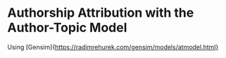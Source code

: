 # Authorship Attribution with the Author-Topic Model

Using [Gensim]{https://radimrehurek.com/gensim/models/atmodel.html}

